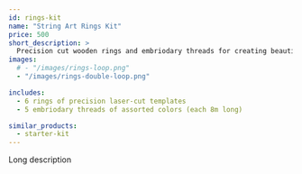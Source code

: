 ```yaml
---
id: rings-kit
name: "String Art Rings Kit"
price: 500
short_description: >
  Precision cut wooden rings and embriodary threads for creating beautiful string art. 
images:
  # - "/images/rings-loop.png"
  - "/images/rings-double-loop.png" 

includes:
  - 6 rings of precision laser-cut templates
  - 5 embriodary threads of assorted colors (each 8m long)

similar_products:
  - starter-kit
---
```


Long description